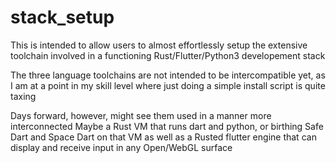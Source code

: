 # stack_setup
This is intended to allow users to almost effortlessly setup
the extensive toolchain involved in a functioning
Rust/Flutter/Python3 developement stack

The three language toolchains are not intended to be
intercompatible yet, as I am at a point in my skill level
where just doing a simple install script is quite taxing

Days forward, however, might see them used in a manner more interconnected
Maybe a Rust VM that runs dart and python, or birthing Safe Dart and Space Dart on that VM
as well as a Rusted flutter engine that can display and receive input in any Open/WebGL surface